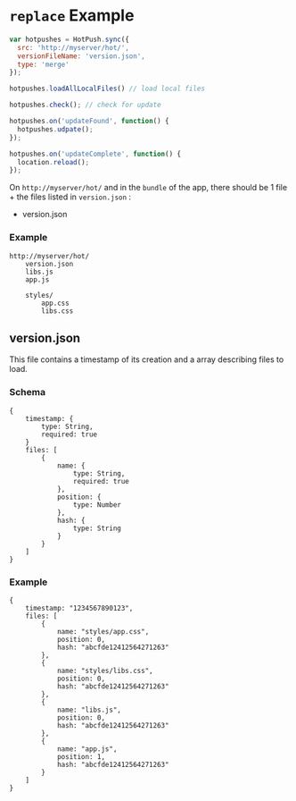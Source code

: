 # `replace` Example

```javascript
var hotpushes = HotPush.sync({
  src: 'http://myserver/hot/',
  versionFileName: 'version.json',
  type: 'merge'
});

hotpushes.loadAllLocalFiles() // load local files

hotpushes.check(); // check for update

hotpushes.on('updateFound', function() {
  hotpushes.udpate();
});

hotpushes.on('updateComplete', function() {
  location.reload();
});

```

On `http://myserver/hot/` and in the `bundle` of the app, there should be 1 file + the files listed in `version.json` :

- version.json

### Example
```
http://myserver/hot/
    version.json
	libs.js
	app.js
	
	styles/
		app.css
		libs.css
```

## version.json
This file contains a timestamp of its creation and a array describing files to load.

### Schema
```
{
	timestamp: {
		type: String,
		required: true
	}
	files: [
		{
			name: {
				type: String,
				required: true
			},
			position: {
				type: Number
			},
			hash: {
				type: String
			}
		}
	]
}
```

### Example
```
{
	timestamp: "1234567890123",
	files: [
		{
			name: "styles/app.css",
			position: 0,
            hash: "abcfde12412564271263"
		},
		{
			name: "styles/libs.css",
			position: 0,
            hash: "abcfde12412564271263"
		},
		{
			name: "libs.js",
			position: 0,
            hash: "abcfde12412564271263"
		},
		{
			name: "app.js",
			position: 1,
            hash: "abcfde12412564271263"
		}
	]
}
```
